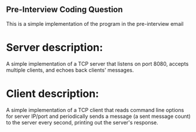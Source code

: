 ## Pre-Interview Coding Question
This is a simple implementation of the program in the pre-interview email
# Server description:
  A simple implementation of a TCP server that listens on port 8080, accepts multiple clients,
  and echoes back clients' messages.

# Client description:
  A simple implementation of a TCP client that reads command line options for server IP/port and
  periodically sends a message (a sent message count) to the server every second, printing out
  the server's response.